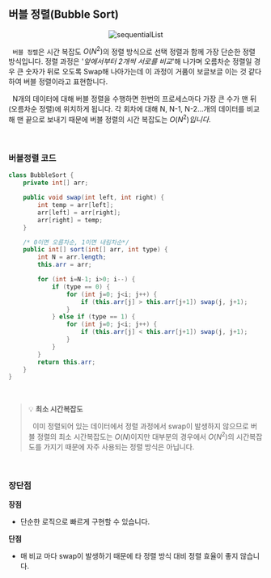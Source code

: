 ## 버블 정렬(Bubble Sort)

<p align="center">
    <img src="https://upload.wikimedia.org/wikipedia/commons/c/c8/Bubble-sort-example-300px.gif" alt="sequentialList">
</p>

&nbsp;&nbsp;`버블 정렬`은 시간 복잡도 $O(N^2)$의 정렬 방식으로 선택 정렬과 함께 가장 단순한 정렬 방식입니다. 정렬 과정은 '_앞에서부터 2개씩 서로를 비교_'해 나가며 오름차순 정렬일 경우 큰 숫자가 뒤로 오도록 Swap해 나아가는데 이 과정이 거품이 보글보글 이는 것 같다하여 버블 정렬이라고 표현합니다.

&nbsp;&nbsp;N개의 데이터에 대해 버블 정렬을 수행하면 한번의 프로세스마다 가장 큰 수가 맨 뒤(오름차순 정렬)에 위치하게 됩니다. 각 회차에 대해 N, N-1, N-2...개의 데이터를 비교해 맨 끝으로 보내기 때문에 버블 정렬의 시간 복잡도는 $O(N^2)입니다$.

<br>

### 버블정렬 코드

```java
class BubbleSort {
	private int[] arr;

	public void swap(int left, int right) {
		int temp = arr[left];
		arr[left] = arr[right];
		arr[right] = temp;
	}

	/* 0이면 오름차순, 1이면 내림차순*/
	public int[] sort(int[] arr, int type) {
		int N = arr.length;
		this.arr = arr;

		for (int i=N-1; i>0; i--) {
			if (type == 0) {
				for (int j=0; j<i; j++) {
					if (this.arr[j] > this.arr[j+1]) swap(j, j+1);
				}
			} else if (type == 1) {
				for (int j=0; j<i; j++) {
					if (this.arr[j] < this.arr[j+1]) swap(j, j+1);
				}
			}
		}
		return this.arr;
	}
}
```

</br>

> 💡 **최소 시간복잡도**
>
> &nbsp;&nbsp;이미 정렬되어 있는 데이터에서 정렬 과정에서 swap이 발생하지 않으므로 버블 정렬의 최소 시간복잡도는 $O(N)$이지만 대부분의 경우에서 $O(N^2)$의 시간복잡도를 가지기 때문에 자주 사용되는 정렬 방식은 아닙니다.

</br>

### 장단점

**장점**

- 단순한 로직으로 빠르게 구현할 수 있습니다.

**단점**

- 매 비교 마다 swap이 발생하기 때문에 타 정렬 방식 대비 정렬 효율이 좋지 않습니다.

</br>
